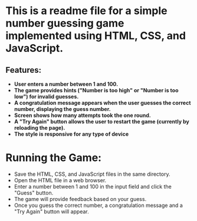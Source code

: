 # This is a readme file for a simple number guessing game implemented using HTML, CSS, and JavaScript.

## Features:

- **User enters a number between 1 and 100.**
- **The game provides hints ("Number is too high" or "Number is too low") for invalid guesses.**
- **A congratulation message appears when the user guesses the correct number, displaying the guess number.**
- **Screen shows how many attempts took the one round.**
- **A "Try Again" button allows the user to restart the game (currently by reloading the page).**
- **The style is responsive for any type of device**

# Running the Game:

- Save the HTML, CSS, and JavaScript files in the same directory.
- Open the HTML file in a web browser.
- Enter a number between 1 and 100 in the input field and click the "Guess" button.
- The game will provide feedback based on your guess.
- Once you guess the correct number, a congratulation message and a "Try Again" button will appear.
